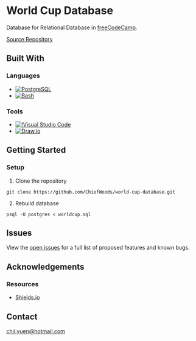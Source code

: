 # World Cup Database

Database for Relational Database in [freeCodeCamp](https://www.freecodecamp.org/learn/).

[Source Repository](https://github.com/ChiefWoods/world-cup-database)

## Built With

### Languages

- [![PostgreSQL](https://img.shields.io/badge/PostgreSQL-white?style=for-the-badge&logo=postgresql)](https://www.postgresql.org/)
- [![Bash](https://img.shields.io/badge/Bash-%232A3238?style=for-the-badge&logo=gnubash&logoColor=white)](https://www.gnu.org/software/bash/bash.html)

### Tools

- [![!Visual Studio Code](https://img.shields.io/badge/Visual%20Studio%20Code-2c2c32?style=for-the-badge&logo=visual-studio-code&logoColor=007ACC)](https://code.visualstudio.com/)
- [![Draw.io](https://img.shields.io/badge/draw.io-white?style=for-the-badge&logo=diagrams.net)](https://www.drawio.com/)

## Getting Started

### Setup

1. Clone the repository
```
git clone https://github.com/ChiefWoods/world-cup-database.git
```

2. Rebuild database
```
psql -U postgres < worldcup.sql
```

## Issues

View the [open issues](https://github.com/ChiefWoods/world-cup-database/issues) for a full list of proposed features and known bugs.

## Acknowledgements

### Resources

- [Shields.io](https://shields.io/)

## Contact

[chii.yuen@hotmail.com](mailto:chii.yuen@hotmail.com)